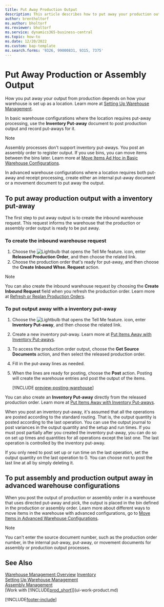 ```yaml
---
title: Put Away Production Output
description: This article describes how to put away your production output.
author: brentholtorf
ms.author: bholtorf
ms.reviewer: bholtorf
ms.service: dynamics365-business-central
ms.topic: how-to
ms.date: 12/20/2022
ms.custom: bap-template
ms.search.forms: '9326, 99000831, 9315, 7375'
---
```

# <a name="put-away-production-or-assembly-output"></a><a name="put-away-production-or-assembly-output"></a>Put Away Production or Assembly Output

How you put away your output from production depends on how your warehouse is set up as a location. Learn more at [Setting Up Warehouse Management](warehouse-setup-warehouse.md).  

In basic warehouse configurations where the location requires put-away processing, use the **Inventory Put-away** document to post production output and record put-aways for it.  

> [!NOTE]  
> Assembly processes don't support inventory put-aways. You post an assembly order to register output. If you use bins, you can move items between the bins later. Learn more at [Move Items Ad Hoc in Basic Warehouse Configurations](warehouse-how-to-move-items-ad-hoc-in-basic-warehousing.md).  

In advanced warehouse configurations where a location requires both put-away and receipt processing, create either an internal put-away document or a movement document to put away the output.  

## <a name="to-put-away-production-output-with-an-inventory-put-away"></a><a name="to-put-away-production-output-with-an-inventory-put-away"></a>To put away production output with a inventory put-away

The first step to put away output is to create the inbound warehouse request. This request informs the warehouse that the production or assembly order output is ready to be put away.

### <a name="to-create-the-inbound-warehouse-request"></a><a name="to-create-the-inbound-warehouse-request"></a>To create the inbound warehouse request

1. Choose the ![Lightbulb that opens the Tell Me feature.](media/ui-search/search_small.png "Tell me what you want to do") icon, enter **Released Production Order**, and then choose the related link.  
2. Choose the production order that's ready for put-away, and then choose the **Create Inbound Whse. Request** action.  

> [!NOTE]  
> You can also create the inbound warehouse request by choosing the **Create Inbound Request** field when you refresh the production order. Learn more at [Refresh or Replan Production Orders](production-how-to-replan-refresh-production-orders.md).  

### <a name="to-put-output-away-with-an-inventory-put-away"></a><a name="to-put-output-away-with-an-inventory-put-away"></a>To put output away with a inventory put-away

1. Choose the ![Lightbulb that opens the Tell Me feature.](media/ui-search/search_small.png "Tell me what you want to do") icon, enter **Inventory Put-away**, and then choose the related link.  
2. Create a new inventory put-away. Learn more at [Put Items Away with Inventory Put-aways](warehouse-how-to-put-items-away-with-inventory-put-aways.md).
3. To access the production order output, choose the **Get Source Documents** action, and then select the released production order.  
4. Fill in the put-away lines as needed.
5. When the lines are ready for posting, choose the **Post** action. Posting will create the warehouse entries and post the output of the items.  

    [!INCLUDE [preview-posting-warehouse](includes/preview-posting-warehouse.md)]

You can also create an **Inventory Put-away** directly from the released production order. Learn more at [Put Items Away with Inventory Put-aways](warehouse-how-to-put-items-away-with-inventory-put-aways.md).  

When you post an inventory put-away, it's assumed that all the operations are posted according to the standard routing. That is, the output quantity is posted according to the last operation. You can use the output journal to post variances in the output quantity and the setup and run times. If you must post partially after you created the inventory put-away, you can do so on set up times and quantities for all operations except the last one. The last operation is controlled by the inventory put-away.  

If you only need to post set up or run time on the last operation, set the output quantity on the last operation to 0. You can choose not to post the last line at all by simply deleting it.

## <a name="to-put-assembly-and-production-output-away-in-advanced-warehouse-configurations"></a><a name="to-put-assembly-and-production-output-away-in-advanced-warehouse-configurations"></a>To put assembly and production output away in advanced warehouse configurations

When you post the output of production or assembly order in a warehouse that uses directed put-away and pick, the output is placed in the bin defined in the production or assembly order. Learn more about different ways to move items in the warehouse with advanced configurations, go to [Move Items in Advanced Warehouse Configurations](warehouse-how-to-move-items-in-advanced-warehousing.md#to-move-items-with-the-warehouse-movement-worksheet).

> [!NOTE]  
> You can't enter the source document number, such as the production order number, in the internal put-away, put-away, or movement documents for assembly or production output processes.  

## <a name="see-also"></a><a name="see-also"></a>See Also

[Warehouse Management Overview](design-details-warehouse-management.md)
[Inventory](inventory-manage-inventory.md)  
[Setting Up Warehouse Management](warehouse-setup-warehouse.md)  
[Assembly Management](assembly-assemble-items.md)  
[Work with [!INCLUDE[prod_short](includes/prod_short.md)]](ui-work-product.md)

[!INCLUDE[footer-include](includes/footer-banner.md)]
